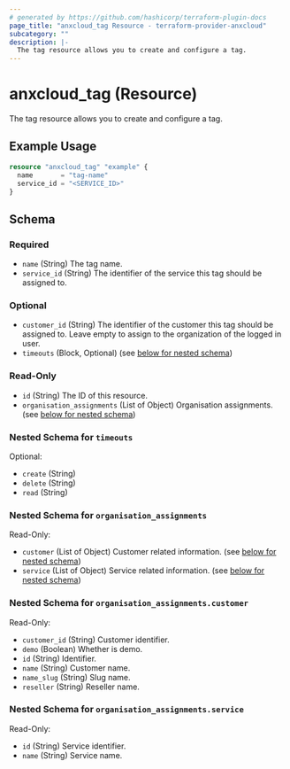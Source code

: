 ```yaml
---
# generated by https://github.com/hashicorp/terraform-plugin-docs
page_title: "anxcloud_tag Resource - terraform-provider-anxcloud"
subcategory: ""
description: |-
  The tag resource allows you to create and configure a tag.
---
```


# anxcloud_tag (Resource)

The tag resource allows you to create and configure a tag.

## Example Usage

```terraform
resource "anxcloud_tag" "example" {
  name       = "tag-name"
  service_id = "<SERVICE_ID>"
}
```

<!-- schema generated by tfplugindocs -->
## Schema

### Required

- `name` (String) The tag name.
- `service_id` (String) The identifier of the service this tag should be assigned to.

### Optional

- `customer_id` (String) The identifier of the customer this tag should be assigned to. Leave empty to assign to the organization of the logged in user.
- `timeouts` (Block, Optional) (see [below for nested schema](#nestedblock--timeouts))

### Read-Only

- `id` (String) The ID of this resource.
- `organisation_assignments` (List of Object) Organisation assignments. (see [below for nested schema](#nestedatt--organisation_assignments))

<a id="nestedblock--timeouts"></a>
### Nested Schema for `timeouts`

Optional:

- `create` (String)
- `delete` (String)
- `read` (String)


<a id="nestedatt--organisation_assignments"></a>
### Nested Schema for `organisation_assignments`

Read-Only:

- `customer` (List of Object) Customer related information. (see [below for nested schema](#nestedobjatt--organisation_assignments--customer))
- `service` (List of Object) Service related information. (see [below for nested schema](#nestedobjatt--organisation_assignments--service))

<a id="nestedobjatt--organisation_assignments--customer"></a>
### Nested Schema for `organisation_assignments.customer`

Read-Only:

- `customer_id` (String) Customer identifier.
- `demo` (Boolean) Whether is demo.
- `id` (String) Identifier.
- `name` (String) Customer name.
- `name_slug` (String) Slug name.
- `reseller` (String) Reseller name.


<a id="nestedobjatt--organisation_assignments--service"></a>
### Nested Schema for `organisation_assignments.service`

Read-Only:

- `id` (String) Service identifier.
- `name` (String) Service name.


